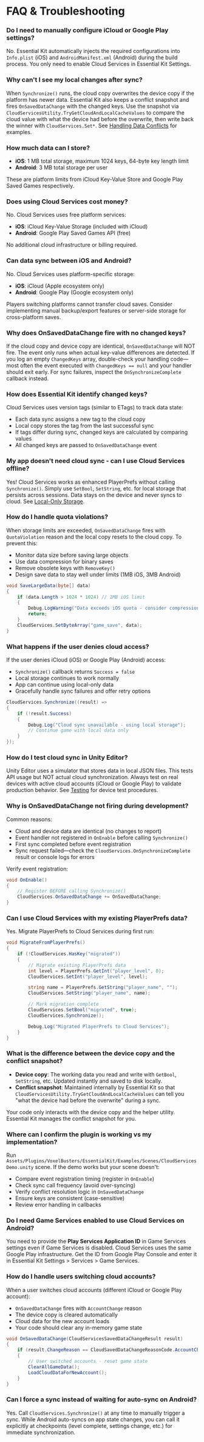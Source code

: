 # FAQ & Troubleshooting

### Do I need to manually configure iCloud or Google Play settings?
No. Essential Kit automatically injects the required configurations into `Info.plist` (iOS) and `AndroidManifest.xml` (Android) during the build process. You only need to enable Cloud Services in Essential Kit Settings.

### Why can't I see my local changes after sync?
When `Synchronize()` runs, the cloud copy overwrites the device copy if the platform has newer data. Essential Kit also keeps a conflict snapshot and fires `OnSavedDataChange` with the changed keys. Use the snapshot via `CloudServicesUtility.TryGetCloudAndLocalCacheValues` to compare the cloud value with what the device had before the overwrite, then write back the winner with `CloudServices.Set*`. See [Handling Data Conflicts](usage.md#handling-data-conflicts) for examples.

### How much data can I store?
- **iOS**: 1 MB total storage, maximum 1024 keys, 64-byte key length limit
- **Android**: 3 MB total storage per user

These are platform limits from iCloud Key-Value Store and Google Play Saved Games respectively.

### Does using Cloud Services cost money?
No. Cloud Services uses free platform services:
- **iOS**: iCloud Key-Value Storage (included with iCloud)
- **Android**: Google Play Saved Games API (free)

No additional cloud infrastructure or billing required.

### Can data sync between iOS and Android?
No. Cloud Services uses platform-specific storage:
- **iOS**: iCloud (Apple ecosystem only)
- **Android**: Google Play (Google ecosystem only)

Players switching platforms cannot transfer cloud saves. Consider implementing manual backup/export features or server-side storage for cross-platform saves.

### Why does OnSavedDataChange fire with no changed keys?
If the cloud copy and device copy are identical, `OnSavedDataChange` will NOT fire. The event only runs when actual key-value differences are detected. If you log an empty `ChangedKeys` array, double-check your handling code—most often the event executed with `ChangedKeys == null` and your handler should exit early. For sync failures, inspect the `OnSynchronizeComplete` callback instead.

### How does Essential Kit identify changed keys?
Cloud Services uses version tags (similar to ETags) to track data state:
- Each data sync assigns a new tag to the cloud copy
- Local copy stores the tag from the last successful sync
- If tags differ during sync, changed keys are calculated by comparing values
- All changed keys are passed to `OnSavedDataChange` event

### My app doesn't need cloud sync - can I use Cloud Services offline?
Yes! Cloud Services works as enhanced PlayerPrefs without calling `Synchronize()`. Simply use `SetBool`, `SetString`, etc. for local storage that persists across sessions. Data stays on the device and never syncs to cloud. See [Local-Only Storage](usage.md#local-only-storage-no-cloud-sync).

### How do I handle quota violations?
When storage limits are exceeded, `OnSavedDataChange` fires with `QuotaViolation` reason and the local copy resets to the cloud copy. To prevent this:
- Monitor data size before saving large objects
- Use data compression for binary saves
- Remove obsolete keys with `RemoveKey()`
- Design save data to stay well under limits (1MB iOS, 3MB Android)

```csharp
void SaveLargeData(byte[] data)
{
    if (data.Length > 1024 * 1024) // 1MB iOS limit
    {
        Debug.LogWarning("Data exceeds iOS quota - consider compression");
        return;
    }
    CloudServices.SetByteArray("game_save", data);
}
```

### What happens if the user denies cloud access?
If the user denies iCloud (iOS) or Google Play (Android) access:
- `Synchronize()` callback returns `Success = false`
- Local storage continues to work normally
- App can continue using local-only data
- Gracefully handle sync failures and offer retry options

```csharp
CloudServices.Synchronize((result) =>
{
    if (!result.Success)
    {
        Debug.Log("Cloud sync unavailable - using local storage");
        // Continue game with local data only
    }
});
```

### How do I test cloud sync in Unity Editor?
Unity Editor uses a simulator that stores data in local JSON files. This tests API usage but NOT actual cloud synchronization. Always test on real devices with active cloud accounts (iCloud or Google Play) to validate production behavior. See [Testing](testing.md) for device test procedures.

### Why is OnSavedDataChange not firing during development?
Common reasons:
- Cloud and device data are identical (no changes to report)
- Event handler not registered in `OnEnable` before calling `Synchronize()`
- First sync completed before event registration
- Sync request failed—check the `CloudServices.OnSynchronizeComplete` result or console logs for errors

Verify event registration:
```csharp
void OnEnable()
{
    // Register BEFORE calling Synchronize()
    CloudServices.OnSavedDataChange += OnSavedDataChange;
}
```

### Can I use Cloud Services with my existing PlayerPrefs data?
Yes. Migrate PlayerPrefs to Cloud Services during first run:

```csharp
void MigrateFromPlayerPrefs()
{
    if (!CloudServices.HasKey("migrated"))
    {
        // Migrate existing PlayerPrefs data
        int level = PlayerPrefs.GetInt("player_level", 0);
        CloudServices.SetInt("player_level", level);

        string name = PlayerPrefs.GetString("player_name", "");
        CloudServices.SetString("player_name", name);

        // Mark migration complete
        CloudServices.SetBool("migrated", true);
        CloudServices.Synchronize();

        Debug.Log("Migrated PlayerPrefs to Cloud Services");
    }
}
```

### What is the difference between the device copy and the conflict snapshot?
- **Device copy**: The working data you read and write with `GetBool`, `SetString`, etc. Updated instantly and saved to disk locally.
- **Conflict snapshot**: Maintained internally by Essential Kit so that `CloudServicesUtility.TryGetCloudAndLocalCacheValues` can tell you "what the device had before the overwrite" during a sync.

Your code only interacts with the device copy and the helper utility. Essential Kit manages the conflict snapshot for you.

### Where can I confirm the plugin is working vs my implementation?
Run `Assets/Plugins/VoxelBusters/EssentialKit/Examples/Scenes/CloudServicesDemo.unity` scene. If the demo works but your scene doesn't:
- Compare event registration timing (register in `OnEnable`)
- Check sync call frequency (avoid over-syncing)
- Verify conflict resolution logic in `OnSavedDataChange`
- Ensure keys are consistent (case-sensitive)
- Review error handling in callbacks

### Do I need Game Services enabled to use Cloud Services on Android?
You need to provide the **Play Services Application ID** in Game Services settings even if Game Services is disabled. Cloud Services uses the same Google Play infrastructure. Get the ID from Google Play Console and enter it in Essential Kit Settings > Services > Game Services.

### How do I handle users switching cloud accounts?
When a user switches cloud accounts (different iCloud or Google Play account):
- `OnSavedDataChange` fires with `AccountChange` reason
- The device copy is cleared automatically
- Cloud data for the new account loads
- Your code should clear any in-memory game state

```csharp
void OnSavedDataChange(CloudServicesSavedDataChangeResult result)
{
    if (result.ChangeReason == CloudSavedDataChangeReasonCode.AccountChange)
    {
        // User switched accounts - reset game state
        ClearAllGameData();
        LoadCloudDataForNewAccount();
    }
}
```

### Can I force a sync instead of waiting for auto-sync on Android?
Yes. Call `CloudServices.Synchronize()` at any time to manually trigger a sync. While Android auto-syncs on app state changes, you can call it explicitly at checkpoints (level complete, settings change, etc.) for immediate synchronization.
